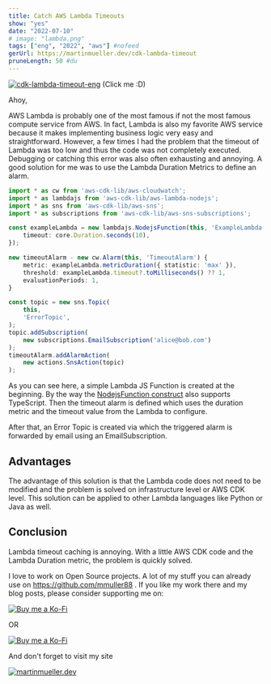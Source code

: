 ```yaml
---
title: Catch AWS Lambda Timeouts 
show: "yes"
date: "2022-07-10"
# image: "lambda.png"
tags: ["eng", "2022", "aws"] #nofeed
gerUrl: https://martinmueller.dev/cdk-lambda-timeout
pruneLength: 50 #du
---
```


[![cdk-lambda-timeout-eng](https://img.youtube.com/vi/9Oeu9ewrwXQ/0.jpg)](https://www.youtube.com/watch?v=9Oeu9ewrwXQ)
(Click me :D)

Ahoy,

AWS Lambda is probably one of the most famous if not the most famous compute service from AWS. In fact, Lambda is also my favorite AWS service because it makes implementing business logic very easy and straightforward. However, a few times I had the problem that the timeout of Lambda was too low and thus the code was not completely executed. Debugging or catching this error was also often exhausting and annoying. A good solution for me was to use the Lambda Duration Metrics to define an alarm.

```ts
import * as cw from 'aws-cdk-lib/aws-cloudwatch';
import * as lambdajs from 'aws-cdk-lib/aws-lambda-nodejs';
import * as sns from 'aws-cdk-lib/aws-sns';
import * as subscriptions from 'aws-cdk-lib/aws-sns-subscriptions';

const exampleLambda = new lambdajs.NodejsFunction(this, 'ExampleLambda', {
    timeout: core.Duration.seconds(10),
});

new timeoutAlarm - new cw.Alarm(this, 'TimeoutAlarm') {
    metric: exampleLambda.metricDuration({ statistic: 'max' }),
    threshold: exampleLambda.timeout?.toMilliseconds() ?? 1,
    evaluationPeriods: 1,
}

const topic = new sns.Topic(
    this,
    'ErrorTopic',
);
topic.addSubscription(
    new subscriptions.EmailSubscription('alice@bob.com')
);
timeoutAlarm.addAlarmAction(
    new actions.SnsAction(topic)
);
```

As you can see here, a simple Lambda JS Function is created at the beginning. By the way the [NodejsFunction construct](https://docs.aws.amazon.com/cdk/api/v2/docs/aws-cdk-lib.aws_lambda_nodejs.NodejsFunction.html) also supports TypeScript. Then the timeout alarm is defined which uses the duration metric and the timeout value from the Lambda to configure.

After that, an Error Topic is created via which the triggered alarm is forwarded by email using an EmailSubscription.

## Advantages

The advantage of this solution is that the Lambda code does not need to be modified and the problem is solved on infrastructure level or AWS CDK level. This solution can be applied to other Lambda languages like Python or Java as well.

## Conclusion

Lambda timeout caching is annoying. With a little AWS CDK code and the Lambda Duration metric, the problem is quickly solved.

I love to work on Open Source projects. A lot of my stuff you can already use on <https://github.com/mmuller88> . If you like my work there and my blog posts, please consider supporting me on:

[![Buy me a Ko-Fi](https://storage.ko-fi.com/cdn/useruploads/png_d554a01f-60f0-4969-94d1-7b69f3e28c2fcover.jpg?v=69a332f2-b808-4369-8ba3-dae0d1100dd4)](https://ko-fi.com/T6T1BR59W)

OR

[![Buy me a Ko-Fi](https://theastrologypodcast.com/wp-content/uploads/2015/06/become-my-patron-05.jpg)](https://www.patreon.com/bePatron?u=29010217)

And don't forget to visit my site

[![martinmueller.dev](https://martinmueller.dev/static/84caa5292a6d0c37c48ae280d04b5fa6/a7715/joint.jpg)](https://martinmueller.dev/resume)

